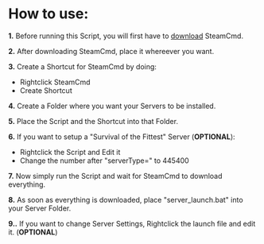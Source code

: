 # How to use:

**1.** Before running this Script, you will first have to [download](https://steamcdn-a.akamaihd.net/client/installer/steamcmd.zip) SteamCmd.

**2.** After downloading SteamCmd, place it whereever you want.

**3.** Create a Shortcut for SteamCmd by doing:
- Rightclick SteamCmd
- Create Shortcut

**4.** Create a Folder where you want your Servers to be installed.

**5.** Place the Script and the Shortcut into that Folder.

**6.** If you want to setup a "Survival of the Fittest" Server (**OPTIONAL**):
- Rightclick the Script and Edit it
- Change the number after "serverType=" to 445400

**7.** Now simply run the Script and wait for SteamCmd to download everything.
	 
**8.** As soon as everything is downloaded, place "server_launch.bat" into your Server Folder.

**9..** If you want to change Server Settings, Rightclick the launch file and edit it. (**OPTIONAL**)